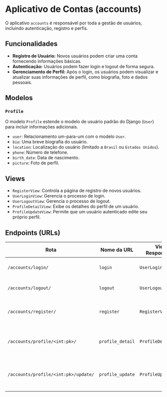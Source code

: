 # Aplicativo de Contas (accounts)

O aplicativo `accounts` é responsável por toda a gestão de usuários, incluindo autenticação, registro e perfis.

## Funcionalidades

-   **Registro de Usuário:** Novos usuários podem criar uma conta fornecendo informações básicas.
-   **Autenticação:** Usuários podem fazer login e logout de forma segura.
-   **Gerenciamento de Perfil:** Após o login, os usuários podem visualizar e atualizar suas informações de perfil, como biografia, foto e dados pessoais.

## Modelos

### `Profile`

O modelo `Profile` estende o modelo de usuário padrão do Django (`User`) para incluir informações adicionais.

-   `user`: Relacionamento um-para-um com o modelo `User`.
-   `bio`: Uma breve biografia do usuário.
-   `location`: Localização do usuário (limitado a `Brasil` ou `Estados Unidos`).
-   `phone`: Número de telefone.
-   `birth_date`: Data de nascimento.
-   `picture`: Foto de perfil.

## Views

-   `RegisterView`: Controla a página de registro de novos usuários.
-   `UserLoginView`: Gerencia o processo de login.
-   `UserLogoutView`: Gerencia o processo de logout.
-   `ProfileDetailView`: Exibe os detalhes do perfil de um usuário.
-   `ProfileUpdateView`: Permite que um usuário autenticado edite seu próprio perfil.

## Endpoints (URLs)

| Rota                      | Nome da URL        | View Responsável      | Descrição                                      |
| ------------------------- | ------------------ | --------------------- | ---------------------------------------------- |
| `/accounts/login/`        | `login`            | `UserLoginView`       | Página de login do usuário.                    |
| `/accounts/logout/`       | `logout`           | `UserLogoutView`      | Rota para deslogar o usuário.                  |
| `/accounts/register/`     | `register`         | `RegisterView`        | Página de registro de um novo usuário.         |
| `/accounts/profile/<int:pk>/` | `profile_detail`   | `ProfileDetailView`   | Exibe o perfil do usuário com o `pk` informado. |
| `/accounts/profile/<int:pk>/update/` | `profile_update`   | `ProfileUpdateView`   | Página para atualizar o perfil do usuário.     |
